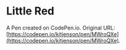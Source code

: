 # Little Red

A Pen created on CodePen.io. Original URL: [https://codepen.io/kitjenson/pen/MWroQXe](https://codepen.io/kitjenson/pen/MWroQXe).

